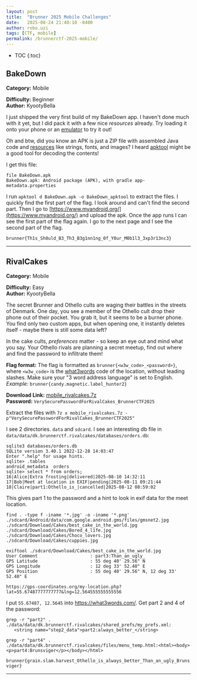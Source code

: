 ```yaml
---
layout: post
title:  "Brunner 2025 Mobile Challenges"
date:   2025-08-24 21:40:10 -0400
author: robo.uzi
tags: [CTF, mobile]
permalink: /brunnerctf-2025-mobile/
---
```

* TOC
{:toc}

## BakeDown
**Category:** Mobile

**Difficulty:** Beginner  
**Author:** KyootyBella

I just shipped the very first build of my BakeDown app. I haven't done much with it yet, but I did pack it with a few nice _resources_ already. Try loading it onto your phone or an [emulator](https://developer.android.com/studio/run/managing-avds) to try it out!

Oh and btw, did you know an APK is just a ZIP file with assembled Java code and [resources](https://developer.android.com/guide/topics/resources/providing-resources) like strings, fonts, and images? I heard [apktool](https://apktool.org/) might be a good tool for decoding the contents!

I get this file:
```shell
file BakeDown.apk  
BakeDown.apk: Android package (APK), with gradle app-metadata.properties
```

I run `apktool d BakeDown.apk -o BakeDown_apktool` to extract the files. I quickly find the first part of the flag. I look around and can't find the second part. Then I go to [https://www.myandroid.org/](https://www.myandroid.org/) and upload the apk. Once the app runs I can see the first part of the flag again. I go to the next page and I see the second part of the flag.

`brunner{Th1s_Sh0uld_B3_Th3_B3g1nn1ng_0f_Y0ur_M0b1l3_3xp3r13nc3}`

___

## RivalCakes
**Category:** Mobile

**Difficulty:** Easy  
**Author:** KyootyBella

The secret Brunner and Othello cults are waging their battles in the streets of Denmark. One day, you see a member of the Othello cult drop their phone out of their pocket. You grab it, but it seems to be a burner phone. You find only two custom apps, but when opening one, it instantly deletes itself - maybe there is still some data left?

In the cake cults, _preferences_ matter - so keep an eye out and mind what you say. Your Othello rivals are planning a secret meetup, find out where and find the password to infiltrate them!

**Flag format:** The flag is formatted as `brunner{<w3w_code>_<password>}`, where `<w3w_code>` is the [what3words](https://what3words.com/) code of the location, without leading slashes. Make sure your "3 word address language" is set to English. _Example:_ `brunner{candy.magnetic.label_hunter2}`

**Download Link:** [mobile_rivalcakes.7z](https://shared-brunnerctf-2025.nbg1.your-objectstorage.com/files/mobile_rivalcakes.7z)  
**Password:** `VerySecurePasswordForRivalCakes_BrunnerCTF2025`

Extract the files with `7z x mobile_rivalcakes.7z -p"VerySecurePasswordForRivalCakes_BrunnerCTF2025"`

I see 2 directories. `data` and `sdcard`. I see an interesting db file in `data/data/dk.brunnerctf.rivalcakes/databases/orders.db`:
```shell
sqlite3 databases/orders.db
SQLite version 3.40.1 2022-12-28 14:03:47  
Enter ".help" for usage hints.
sqlite> .tables
android_metadata  orders
sqlite> select * from orders;  
16|Alice|Extra frosting|delivered|2025-08-10 14:32:11  
17|Bob|Meet at location in EXIF|pending|2025-08-11 09:21:44  
18|Claire|part1:Othello_is_|cancelled|2025-08-12 08:59:02  
```
This gives part 1 to the password and a hint to look in exif data for the meet location.

```shell
find . -type f -iname '*.jpg' -o -iname '*.png'  
./sdcard/Android/data/com.google.android.gms/files/gmsnet2.jpg  
./sdcard/Download/Cakes/best_cake_in_the_world.jpg  
./sdcard/Download/Cakes/Bored_4_l1fe.jpg  
./sdcard/Download/Cakes/Choco_lovers.jpg  
./sdcard/Download/Cakes/cuppies.jpg

exiftool ./sdcard/Download/Cakes/best_cake_in_the_world.jpg  
User Comment                    : part3:Than_an_ugly_  
GPS Latitude                    : 55 deg 40' 29.56" N  
GPS Longitude                   : 12 deg 33' 52.40" E  
GPS Position                    : 55 deg 40' 29.56" N, 12 deg 33' 52.40" E
```
`https://gps-coordinates.org/my-location.php?lat=55.67487777777777&lng=12.564555555555556`

I put `55.67487, 12.5645` into https://what3words.com/. Get part 2 and 4 of the password:
```shell
grep -r "part2" .  
./data/data/dk.brunnerctf.rivalcakes/shared_prefs/my_prefs.xml:    <string name="step2_data">part2:always_better_</string>

grep -r "part4" .  
./data/data/dk.brunnerctf.rivalcakes/files/menu_temp.html:<html><body><p>part4:Brunsviger</p></body></html>
```
`brunner{grain.slam.harvest_Othello_is_always_better_Than_an_ugly_Brunsviger}`

___
